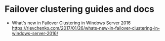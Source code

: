 # Failover clustering guides and docs

- What's new in Failover Clustering in Windows Server 2016 
https://rlevchenko.com/2017/01/26/whats-new-in-failover-clustering-in-windows-server-2016/
